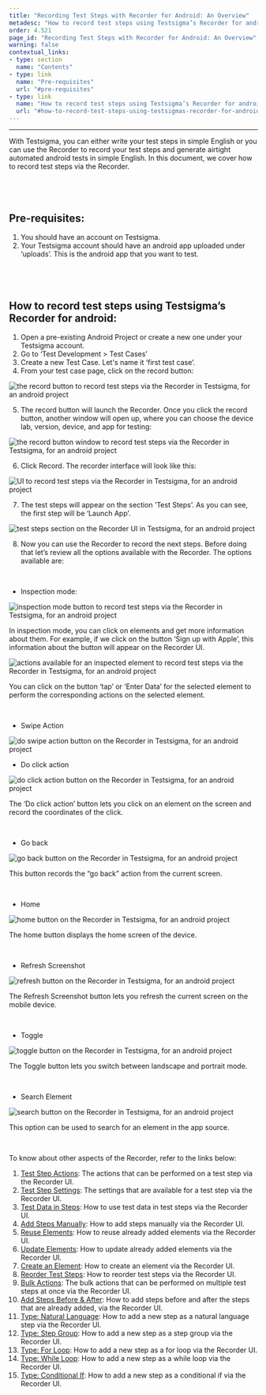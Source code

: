 ```yaml
---
title: "Recording Test Steps with Recorder for Android: An Overview"
metadesc: "How to record test steps using Testsigma’s Recorder for android."
order: 4.521
page_id: "Recording Test Steps with Recorder for Android: An Overview"
warning: false
contextual_links:
- type: section
  name: "Contents"
- type: link
  name: "Pre-requisites"
  url: "#pre-requisites"
- type: link
  name: "How to record test steps using Testsigma’s Recorder for android"
  url: "#how-to-record-test-steps-using-testsigmas-recorder-for-android"
---
```


---

With Testsigma, you can either write your test steps in simple English or you can use the Recorder to record your test steps and generate airtight automated android tests in simple English. In this document, we cover how to record test steps via the Recorder. 

&emsp;
---

## **Pre-requisites:**

 1. You should have an account on Testsigma.
 2. Your Testsigma account should have an android app uploaded under ‘uploads’. This is the android app that you want to test.

&emsp;
---

## **How to record test steps using Testsigma’s Recorder for android:**

 1. Open a pre-existing Android Project or create a new one under your Testsigma account.
 2. Go to ‘Test Development > Test Cases’
 3. Create a new Test Case. Let's name it ‘first test case’.
 4. From your test case page, click on the record button:

![the record button to record test steps via the Recorder in Testsigma, for an android project](https://docs.testsigma.com/images/android-apps/record-button-record-test-steps-Recorder-testsigma-android.png)

 5. The record button will launch the Recorder. Once you click the record button, another window will open up, where you can choose the device lab, version, device, and app for testing:

![the record button window to record test steps via the Recorder in Testsigma, for an android project](https://docs.testsigma.com/images/android-apps/record-button-window-record-test-steps-Recorder-testsigma-android.png)

 6. Click Record. The recorder interface will look like this:

![UI to record test steps via the Recorder in Testsigma, for an android project](https://docs.testsigma.com/images/android-apps/ui-to-record-test-steps-Recorder-testsigma-android.png)

 7. The test steps will appear on the section ‘Test Steps’. As you can see, the first step will be ‘Launch App’.

![test steps section on the Recorder UI in Testsigma, for an android project](https://docs.testsigma.com/images/android-apps/test-steps-section-record-test-steps-Recorder-testsigma-android.png)

 8. Now you can use the Recorder to record the next steps. Before doing that let’s review all the options available with the Recorder. The options available are:

&emsp;

   * Inspection mode:

![inspection mode button to record test steps via the Recorder in Testsigma, for an android project](https://docs.testsigma.com/images/android-apps/inspection-mode-button-record-test-steps-Recorder-testsigma-android.png)

In inspection mode, you can click on elements and get more information about them. For example, if we click on the button ‘Sign up with Apple’, this information about the button will appear on the Recorder UI.

![actions available for an inspected element to record test steps via the Recorder in Testsigma, for an android project](https://docs.testsigma.com/images/android-apps/actions-for-inspected-element-Recorder-testsigma-android.png)


You can click on the button ‘tap’ or ‘Enter Data’ for the selected element to perform the corresponding actions on the selected element.

&emsp;

   * Swipe Action

![do swipe action button on the Recorder in Testsigma, for an android project](https://docs.testsigma.com/images/android-apps/do-swipe-action-button-Recorder-testsigma-android.png)

   * Do click action

![do click action button on the Recorder in Testsigma, for an android project](https://docs.testsigma.com/images/android-apps/do-click-action-button-Recorder-testsigma-android.png)

The ‘Do click action’ button lets you click on an element on the screen and record the coordinates of the click.

&emsp;

   * Go back

![go back button on the Recorder in Testsigma, for an android project](https://docs.testsigma.com/images/android-apps/go-back-button-Recorder-testsigma-android.png)

This button records the “go back” action from the current screen.

&emsp;

   * Home

![home button on the Recorder in Testsigma, for an android project](https://docs.testsigma.com/images/android-apps/home-button-Recorder-testsigma-android.png)

The home button displays the home screen of the device.

&emsp;

   * Refresh Screenshot

![refresh button on the Recorder in Testsigma, for an android project](https://docs.testsigma.com/images/android-apps/refresh-button-Recorder-testsigma-android.png)

The Refresh Screenshot button lets you refresh the current screen on the mobile device.

&emsp;

   * Toggle

![toggle button on the Recorder in Testsigma, for an android project](https://docs.testsigma.com/images/android-apps/toggle-button-Recorder-testsigma-android.png)

The Toggle button lets you switch between landscape and portrait mode.

&emsp;

   * Search Element

![search button on the Recorder in Testsigma, for an android project](https://docs.testsigma.com/images/android-apps/search-button-Recorder-testsigma-android.png)

This option can be used to search for an element in the app source.


&emsp;


To know about other aspects of the Recorder, refer to the links below:

 1. [Test Step Actions](https://testsigma.com/docs/test-cases/create-steps-recorder/android-apps/step-actions/): The actions that can be performed on a test step via the Recorder UI.
 2. [Test Step Settings](https://testsigma.com/docs/test-cases/create-steps-recorder/android-apps/step-settings/): The settings that are available for a test step via the Recorder UI.
 3. [Test Data in Steps](https://testsigma.com/docs/test-cases/create-steps-recorder/android-apps/test-data-options/): How to use test data in test steps via the Recorder UI.
 4. [Add Steps Manually](https://testsigma.com/docs/test-cases/create-steps-recorder/android-apps/add-steps-manually/): How to add steps manually via the Recorder UI.
 5. [Reuse Elements](https://testsigma.com/docs/test-cases/create-steps-recorder/android-apps/reuse-elements/): How to reuse already added elements via the Recorder UI.
 6. [Update Elements](https://testsigma.com/docs/test-cases/create-steps-recorder/android-apps/update-elements/): How to update already added elements via the Recorder UI.
 7. [Create an Element](https://testsigma.com/docs/test-cases/create-steps-recorder/android-apps/create-a-new-element/): How to create an element via the Recorder UI.
 8. [Reorder Test Steps](https://testsigma.com/docs/test-cases/create-steps-recorder/android-apps/reorder/): How to reorder test steps via the Recorder UI.
 9.  [Bulk Actions](https://testsigma.com/docs/test-cases/create-steps-recorder/android-apps/bulk-actions/): The bulk actions that can be performed on multiple test steps at once via the Recorder UI.
 10. [Add Steps Before & After](https://testsigma.com/docs/test-cases/create-steps-recorder/android-apps/add-steps-before-after/): How to add steps before and after the steps that are already added, via the Recorder UI.
 11. [Type: Natural Language](https://testsigma.com/docs/test-cases/step-types/natural-language/): How to add a new step as a natural language step via the Recorder UI.
 12. [Type: Step Group](https://testsigma.com/docs/test-cases/step-types/step-group/): How to add a new step as a step group via the Recorder UI.
 13. [Type: For Loop](https://testsigma.com/docs/test-cases/step-types/for-loop/): How to add a new step as a for loop via the Recorder UI.
 14. [Type: While Loop](https://testsigma.com/docs/test-cases/step-types/while-loop/): How to add a new step as a while loop via the Recorder UI.
 15. [Type: Conditional If](https://testsigma.com/docs/test-cases/step-types/if-condition/): How to add a new step as a conditional if via the Recorder UI.







      